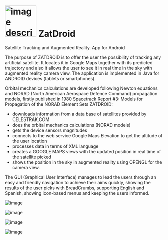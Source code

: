 # <img src="https://github.com/user-attachments/assets/a7d552d3-8808-46aa-bfb7-c29695c1e80b" alt="image description" width="100" /> ZatDroid
Satellite Tracking and Augmented Reality. App for Android





The purpose of ZATDROID is to offer the user the possibility of tracking any artificial satellite. It locates it in Google Maps together with its predicted trajectory and also it allows the user to see it in real time in the sky with augmented reality camera view. The application is implemented in Java for ANDROID devices (tablets or smartphones). 

Orbital mechanics calculations are developed following Newton equations and NORAD (North American Aerospace Defence Command) propagation models, firstly published in 1980 Spacetrack Report #3: Models for Propagation of the NORAD Element Sets
ZATDROID:
- downloads information from a data base of satellites provided by CELESTRAK.COM
- does the orbital mechanics calculations (NORAD models)
- gets the device sensors magnitudes
- connects to the web service Google Maps Elevation to get the altitude of the user location
- processes data in terms of XML language
- creates a GOOGLE MAPS views with the updated position in real time of the satellite picked
- shows the position in the sky in augmented reality using OPENGL for the camera view.


The GUI (Graphical User Interface) manages to lead the users through an easy and friendly navigation to achieve their aims quickly, showing the results of the user picks with BreadCrumbs, supporting English and Spanish, showing icon-based menus and keeping the users informed.

![image](https://github.com/user-attachments/assets/6699344e-782b-45a1-b3a8-33c6406c49eb)


![image](https://github.com/user-attachments/assets/8e685378-6e9f-472a-ab06-3f34e0cad31b)

![image](https://github.com/user-attachments/assets/0ad7f3c2-a669-46ec-91fe-e281754712f9)



![image](https://github.com/user-attachments/assets/3a151da6-0802-4dc4-88ab-b3d8785e7368)

